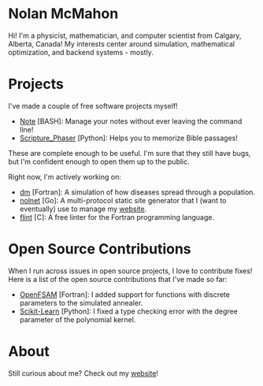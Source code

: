 # Nolan McMahon

Hi! I'm a physicist, mathematician, and computer scientist from Calgary, Alberta, Canada! My interests center around simulation, mathematical optimization, and backend systems - mostly.

# Projects

I've made a couple of free software projects myself!

- [Note](https://github.com/NolantheNerd/note) [BASH]: Manage your notes without ever leaving the command line!
- [Scripture_Phaser](https://github.com/NolantheNerd/scripture_phaser) [Python]: Helps you to memorize Bible passages!

These are complete enough to be useful. I'm sure that they still have bugs, but I'm confident enough to open them up to the public. 

Right now, I'm actively working on:

- [dm](https://github.com/NolantheNerd/dm) [Fortran]: A simulation of how diseases spread through a population.
- [nolnet](https://github.com/NolantheNerd/nolnet) [Go]: A multi-protocol static site generator that I (want to eventually) use to manage my [website](https://www.nolanmcmahon.net).
- [flint](https://github.com/NolantheNerd/flint) [C]: A free linter for the Fortran programming language.

# Open Source Contributions

When I run across issues in open source projects, I love to contribute fixes! Here is a list of the open source contributions that I've made so far:

- [OpenFSAM](https://github.com/nfherrin/OpenFSAM) [Fortran]: I added support for functions with discrete parameters to the simulated annealer.
- [Scikit-Learn](https://github.com/scikit-learn/scikit-learn) [Python]: I fixed a type checking error with the degree parameter of the polynomial kernel.

# About

Still curious about me? Check out my [website](https://www.nolanmcmahon.net)!
